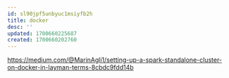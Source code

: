 ```yaml
---
id: sl90jpf5unbyuc1msiyfb2h
title: docker
desc: ''
updated: 1700660225687
created: 1700660202760
---
```

https://medium.com/@MarinAgli1/setting-up-a-spark-standalone-cluster-on-docker-in-layman-terms-8cbdc9fdd14b
